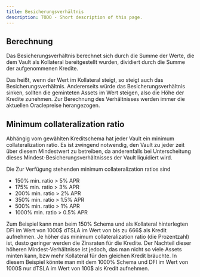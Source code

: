 ```yaml
---
title: Besicherungsverhältnis
description: TODO - Short description of this page.
---
```


## Berechnung

Das Besicherungsverhältnis berechnet sich durch die Summe der Werte, die dem Vault als Kollateral bereitgestellt wurden, dividiert durch die Summe der aufgenommenen Kredite.

Das heißt, wenn der Wert im Kollateral steigt, so steigt auch das Besicherungsverhältnis. Andererseits würde das Besicherungsverhältnis sinken, sollten die geminteten Assets im Wert steigen, also die Höhe der Kredite zunehmen. Zur Berechnung des Verhältnisses werden immer die aktuellen Oraclepreise herangezogen.

## Minimum collateralization ratio

Abhängig vom gewählten Kreditschema hat jeder Vault ein minimum collateralization ratio. Es ist zwingend notwendig, den Vault zu jeder zeit über diesem Mindestwert zu betreiben, da anderenfalls bei Unterscheitung dieses Mindest-Besicherungsverhältnisses der Vault liquidiert wird.

Die Zur Verfügung stehenden minimum collateralization ratios sind

-   150% min. ratio \> 5% APR
-   175% min. ratio \> 3% APR
-   200% min. ratio \> 2% APR
-   350% min. ratio \> 1.5% APR
-   500% min. ratio \> 1% APR
-   1000% min. ratio \> 0.5% APR

Zum Beispiel kann man beim 150% Schema und als Kollateral hinterlegten DFI im Wert von 1000$ dTSLA im Wert von bis zu 666$ als Kredit aufnehmen. Je höher das minimum collateralization ratio (die Prozentzahl) ist, desto geringer werden die Zinsraten für die Kredite. Der Nachteil dieser höheren Mindest-Verhältnisse ist jedoch, das man nicht so viele Assets minten kann, bzw mehr Kollateral für den gleichen Kredit bräuchte. In diesem Beispiel könnte man mit dem 1000% Schema und DFI im Wert von 1000$ nur dTSLA im Wert von 100$ als Kredit aufnehmen.
